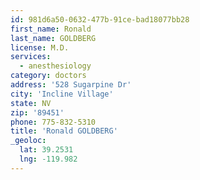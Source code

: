 ```yaml
---
id: 981d6a50-0632-477b-91ce-bad18077bb28
first_name: Ronald
last_name: GOLDBERG
license: M.D.
services:
  - anesthesiology
category: doctors
address: '528 Sugarpine Dr'
city: 'Incline Village'
state: NV
zip: '89451'
phone: 775-832-5310
title: 'Ronald GOLDBERG'
_geoloc:
  lat: 39.2531
  lng: -119.982
---
```

